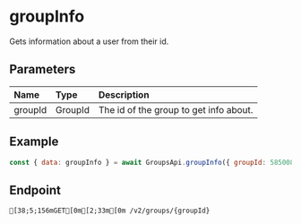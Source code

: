 
# groupInfo
Gets information about a user from their id.


## Parameters
| Name    | Type    | Description                            |
| :------ | :------ | :------------------------------------- |
| groupId | GroupId | The id of the group to get info about. |



## Example
```js copy showLineNumbers
const { data: groupInfo } = await GroupsApi.groupInfo({ groupId: 5850082 }); 
```

## Endpoint
```ansi
[38;5;156mGET[0m[2;33m[0m /v2/groups/{groupId}
```
  